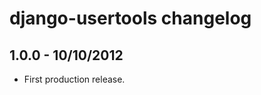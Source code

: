 django-usertools changelog
==========================


1.0.0 - 10/10/2012
------------------

* First production release.